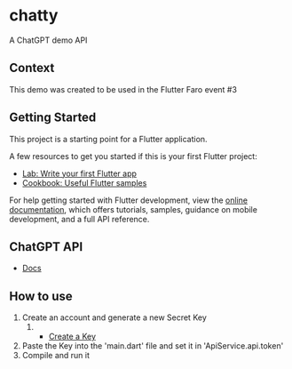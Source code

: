 # chatty

A ChatGPT demo API

## Context

This demo was created to be used in the Flutter Faro event #3

## Getting Started

This project is a starting point for a Flutter application.

A few resources to get you started if this is your first Flutter project:

- [Lab: Write your first Flutter app](https://docs.flutter.dev/get-started/codelab)
- [Cookbook: Useful Flutter samples](https://docs.flutter.dev/cookbook)

For help getting started with Flutter development, view the
[online documentation](https://docs.flutter.dev/), which offers tutorials,
samples, guidance on mobile development, and a full API reference.

## ChatGPT API

- [Docs](https://platform.openai.com/docs/introduction)

## How to use

 1. Create an account and generate a new Secret Key
    1. - [Create a Key](https://platform.openai.com/account/api-keys)
 2. Paste the Key into the 'main.dart' file and set it in 'ApiService.api.token'
 3. Compile and run it 
